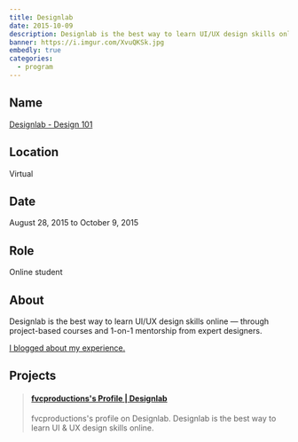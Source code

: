 ```yaml
---
title: Designlab
date: 2015-10-09
description: Designlab is the best way to learn UI/UX design skills online — through project-based courses and 1-on-1 mentorship from expert designers.
banner: https://i.imgur.com/XvuQKSk.jpg
embedly: true
categories:
  - program
---
```


## Name

<a title="Design 101" href="https://trydesignlab.com" target="_blank" rel="noopener">Designlab - Design 101</a>

## Location

Virtual

## Date

August 28, 2015 to October 9, 2015

## Role

Online student

## About

Designlab is the best way to learn UI/UX design skills online — through project-based courses and 1-on-1 mentorship from expert designers.

<a href="https://fvcproductions.com/portfolio/2015/10/09/designlab-submissions/" target="_blank" rel="noopener">I blogged about my experience.</a>

## Projects

<blockquote class="embedly-card"><h4><a href="//trydesignlab.com/profile/fvcproductions/">fvcproductions's Profile | Designlab</a></h4><p>fvcproductions's profile on Designlab. Designlab is the best way to learn UI & UX design skills online.</p></blockquote>

